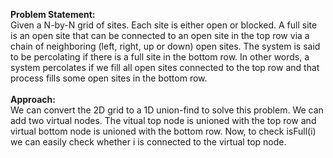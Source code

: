 **Problem Statement:**
<br>
Given a N-by-N grid of sites. Each site is either open or blocked. A full site is an open site that can be connected to an open site in the top row via a chain of 
neighboring (left, right, up or down) open sites. The system is said to be percolating if there is a full site in the bottom row. In other words, a system percolates if we 
fill all open sites connected to the top row and that process fills some open sites in the bottom row.
<br><br>
**Approach:**
<br>
We can convert the 2D grid to a 1D union-find to solve this problem. We can add two virtual nodes. The vitual top node is unioned with the top row and virtual bottom node is 
unioned with the bottom row. Now, to check isFull(i) we can easily check whether i is connected to the virtual top node.
